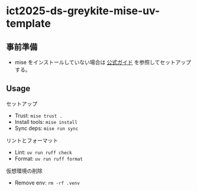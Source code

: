# ict2025-ds-greykite-mise-uv-template

## 事前準備
- mise をインストールしていない場合は [公式ガイド](https://mise.jdx.dev/getting-started.html) を参照してセットアップする。


## Usage
セットアップ
- Trust: `mise trust .`
- Install tools: `mise install`
- Sync deps: `mise run sync`

リントとフォーマット
- Lint: `uv run ruff check`
- Format: `uv run ruff format`

仮想環境の削除
- Remove env: `rm -rf .venv`

